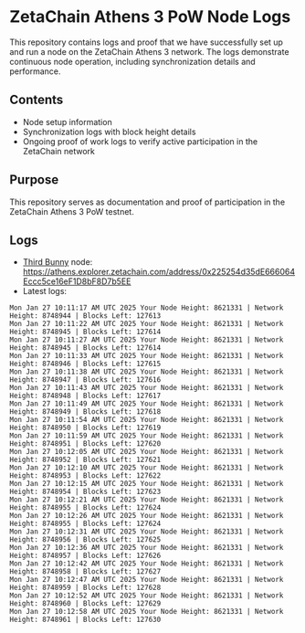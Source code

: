 # ZetaChain Athens 3 PoW Node Logs
This repository contains logs and proof that we have successfully set up and run a node on the ZetaChain Athens 3 network. The logs demonstrate continuous node operation, including synchronization details and performance.

## Contents
- Node setup information
- Synchronization logs with block height details
- Ongoing proof of work logs to verify active participation in the ZetaChain network

## Purpose
This repository serves as documentation and proof of participation in the ZetaChain Athens 3 PoW testnet.

## Logs

- [Third Bunny](https://thirdbunny.xyz/) node: https://athens.explorer.zetachain.com/address/0x225254d35dE666064Eccc5ce16eF1D8bF8D7b5EE
- Latest logs:
```
Mon Jan 27 10:11:17 AM UTC 2025 Your Node Height: 8621331 | Network Height: 8748944 | Blocks Left: 127613
Mon Jan 27 10:11:22 AM UTC 2025 Your Node Height: 8621331 | Network Height: 8748945 | Blocks Left: 127614
Mon Jan 27 10:11:27 AM UTC 2025 Your Node Height: 8621331 | Network Height: 8748945 | Blocks Left: 127614
Mon Jan 27 10:11:33 AM UTC 2025 Your Node Height: 8621331 | Network Height: 8748946 | Blocks Left: 127615
Mon Jan 27 10:11:38 AM UTC 2025 Your Node Height: 8621331 | Network Height: 8748947 | Blocks Left: 127616
Mon Jan 27 10:11:43 AM UTC 2025 Your Node Height: 8621331 | Network Height: 8748948 | Blocks Left: 127617
Mon Jan 27 10:11:49 AM UTC 2025 Your Node Height: 8621331 | Network Height: 8748949 | Blocks Left: 127618
Mon Jan 27 10:11:54 AM UTC 2025 Your Node Height: 8621331 | Network Height: 8748950 | Blocks Left: 127619
Mon Jan 27 10:11:59 AM UTC 2025 Your Node Height: 8621331 | Network Height: 8748951 | Blocks Left: 127620
Mon Jan 27 10:12:05 AM UTC 2025 Your Node Height: 8621331 | Network Height: 8748952 | Blocks Left: 127621
Mon Jan 27 10:12:10 AM UTC 2025 Your Node Height: 8621331 | Network Height: 8748953 | Blocks Left: 127622
Mon Jan 27 10:12:15 AM UTC 2025 Your Node Height: 8621331 | Network Height: 8748954 | Blocks Left: 127623
Mon Jan 27 10:12:21 AM UTC 2025 Your Node Height: 8621331 | Network Height: 8748955 | Blocks Left: 127624
Mon Jan 27 10:12:26 AM UTC 2025 Your Node Height: 8621331 | Network Height: 8748955 | Blocks Left: 127624
Mon Jan 27 10:12:31 AM UTC 2025 Your Node Height: 8621331 | Network Height: 8748956 | Blocks Left: 127625
Mon Jan 27 10:12:36 AM UTC 2025 Your Node Height: 8621331 | Network Height: 8748957 | Blocks Left: 127626
Mon Jan 27 10:12:42 AM UTC 2025 Your Node Height: 8621331 | Network Height: 8748958 | Blocks Left: 127627
Mon Jan 27 10:12:47 AM UTC 2025 Your Node Height: 8621331 | Network Height: 8748959 | Blocks Left: 127628
Mon Jan 27 10:12:52 AM UTC 2025 Your Node Height: 8621331 | Network Height: 8748960 | Blocks Left: 127629
Mon Jan 27 10:12:58 AM UTC 2025 Your Node Height: 8621331 | Network Height: 8748961 | Blocks Left: 127630
```
